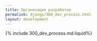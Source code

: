 ```yaml
---
title: Организация разработки
permalink: django/300_dev_process.html
layout: development
---
```


{% include 300_dev_process.md.liquid%}
